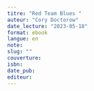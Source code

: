 ```yaml
---
titre: "Red Team Blues "
auteur: "Cory Doctorow"
date_lecture: "2023-05-18"
format: ebook
langue: en
note:
slug: ""
couverture: 
isbn: 
date_pub: 
editeur: 
---
```

